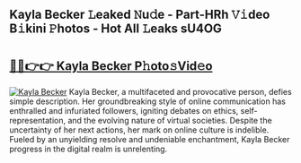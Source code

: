 ## Kayla Becker 𝙻eaked 𝙽u𝚍e - Part-HRh 𝚅𝚒deo B𝚒kini 𝙿hotos - Hot All 𝙻eaks sU4OG

# <h2><a href="http://ld1emn.urlbe.top/?page=Kayla+Becker">🔗🔗👉👉 Kayla Becker P𝚑oto𝚜Vid𝚎o</a></h2>

[![Kayla Becker](https://i.imgur.com/eBuTRDB.gif)](http://ld1emn.urlbe.top/?page=Kayla+Becker)
Kayla Becker, a multifaceted and provocative person, defies simple description. Her groundbreaking style of online communication has enthralled and infuriated followers, igniting debates on ethics, self-representation, and the evolving nature of virtual societies. Despite the uncertainty of her next actions, her mark on online culture is indelible. Fueled by an unyielding resolve and undeniable enchantment, Kayla Becker progress in the digital realm is unrelenting.
